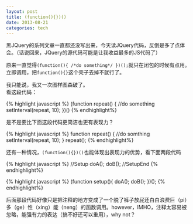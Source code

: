 ```yaml
---
layout: post
title: (function(){})()
date: 2013-08-21
categories: tech
---
```


黑JQuery的系列文章一直都还没写出来，今天读JQuery代码，反倒是多了点体会。（话说回来，JQuery的源代码可能是让我收益最多的JS代码了）

<!--more-->

原来一直觉得`(function(){ /*do something*/ })();`就只在闭包的时候有点用。立即调用，把`function(){}`这个壳子去掉不就行了。

我只能说，我又一次图样图森破了。	
看这段代码：

{% highlight javascript %}
(function repeat() {
	//do something
	setInterval(repeat, 10);
})()
{% endhighlight%}

是不是要比下面这段代码更简洁也更有表现力？

{% highlight javascript %}
function repeat() {
	//do somthing
	setInterval(repeat, 10);
}
repeat();
{% endhighlight%}

还有一种情况，`(function(){})()`也能体现出表现力的优势，看下面两段代码

{% highlight javascript %}
//Setup
doA();
doB();
//SetupEnd
{% endhighlight%}
	
{% highlight javascript %}
(function setup(){
	doA();
	doB();
})();
{% endhighlight%}

后面那段代码好像只是把注释的地方变成了一个脱了裤子放屁还白白浪费巨（pi）多（ge）性（xing）能（neng）的函数调用。however，IMHO，注释太容易被忽略，能强有力的表达（搞不好还可以重用），why not？
